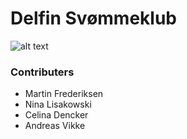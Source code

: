 # Delfin Svømmeklub
![alt text](https://github.com/AndreasVikke/Delfin-Sv-mmeklub/tree/master/Delfin/src/images/Logo.png "Logo")

### Contributers
- Martin Frederiksen
- Nina Lisakowski
- Celina Dencker
- Andreas Vikke
